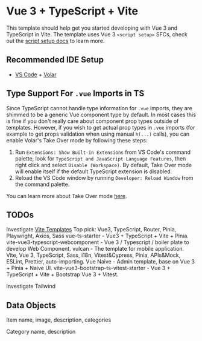 # Vue 3 + TypeScript + Vite

This template should help get you started developing with Vue 3 and TypeScript in Vite. The template uses Vue 3 `<script setup>` SFCs, check out the [script setup docs](https://v3.vuejs.org/api/sfc-script-setup.html#sfc-script-setup) to learn more.

## Recommended IDE Setup

- [VS Code](https://code.visualstudio.com/) + [Volar](https://marketplace.visualstudio.com/items?itemName=Vue.volar)

## Type Support For `.vue` Imports in TS

Since TypeScript cannot handle type information for `.vue` imports, they are shimmed to be a generic Vue component type by default. In most cases this is fine if you don't really care about component prop types outside of templates. However, if you wish to get actual prop types in `.vue` imports (for example to get props validation when using manual `h(...)` calls), you can enable Volar's Take Over mode by following these steps:

1. Run `Extensions: Show Built-in Extensions` from VS Code's command palette, look for `TypeScript and JavaScript Language Features`, then right click and select `Disable (Workspace)`. By default, Take Over mode will enable itself if the default TypeScript extension is disabled.
2. Reload the VS Code window by running `Developer: Reload Window` from the command palette.

You can learn more about Take Over mode [here](https://github.com/johnsoncodehk/volar/discussions/471).

## TODOs
Investigate [Vite Templates](https://github.com/vitejs/awesome-vite#templates)
Top pick: Vue3, TypeScript, Router, Pinia, Playwright, Axios, Sass
vue-ts-starter - Vue3 + TypeScript + Vite + Pinia.
vite-vue3-typescript-webcomponent - Vue 3 / Typescript / boiler plate to develop Web Component.
vulcan - The template for mobile application. Vite, Vue 3, TypeScript, Sass, i18n, Vitest&Cypress, Pinia, APIs&Mock, ESLint, Prettier, auto-importing.
Vue Naive - Admin template, base on Vue 3 + Pinia + Naive UI.
vite-vue3-bootstrap-ts-vitest-starter - Vue 3 + TypeScript + Vite + Bootstrap Vue 3 + Vitest.

Investigate Tailwind

## Data Objects
Item
name, image, description, categories

Category
name, description